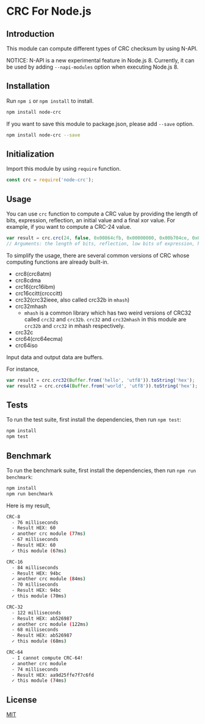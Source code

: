 CRC For Node.js
=================================

## Introduction

This module can compute different types of CRC checksum by using N-API.

NOTICE: N-API is a new experimental feature in Node.js 8. Currently, it can be used by adding `--napi-modules` option when executing Node.js 8.

## Installation

Run `npm i` or `npm install` to install.

```bash
npm install node-crc
```

If you want to save this module to package.json, please add `--save` option.

```bash
npm install node-crc --save
```

## Initialization

Import this module by using `require` function.

```javascript
const crc = require('node-crc');
```

## Usage

You can use `crc` function to compute a CRC value by providing the length of bits, expression, reflection, an initial value and a final xor value. For example, if you want to compute a CRC-24 value.

```javascript
var result = crc.crc(24, false, 0x00864cfb, 0x00000000, 0x00b704ce, 0x00000000, 0x00000000, 0x00000000, Buffer.from('hello', 'utf8')).toString('hex');
// Arguments: the length of bits, reflection, low bits of expression, high bits of expression, low bits of the initial value, high bits of the initial value, low bits of the final xor value, high bits of the final xor value, the source data buffer
```

To simplify the usage, there are several common versions of CRC whose computing functions are already built-in.

  * crc8(crc8atm)
  * crc8cdma
  * crc16(crc16ibm)
  * crc16ccitt(crcccitt)
  * crc32(crc32ieee, also called crc32b in `mhash`)
  * crc32mhash
    * `mhash` is a common library which has two weird versions of CRC32 called `crc32` and `crc32b`. `crc32` and `crc32mhash` in this module are `crc32b` and `crc32` in mhash respectively.
  * crc32c
  * crc64(crc64ecma)
  * crc64iso

Input data and output data are buffers.

For instance,

```javascript
var result = crc.crc32(Buffer.from('hello', 'utf8')).toString('hex');
var result2 = crc.crc64(Buffer.from('world', 'utf8')).toString('hex');
```

## Tests

To run the test suite, first install the dependencies, then run `npm test`:

```bash
npm install
npm test
```

## Benchmark

To run the benchmark suite, first install the dependencies, then run `npm run benchmark`:

```bash
npm install
npm run benchmark
```

Here is my result,

```bash
CRC-8
  - 76 milliseconds
  - Result HEX: 60
  ✓ another crc module (77ms)
  - 67 milliseconds
  - Result HEX: 60
  ✓ this module (67ms)

CRC-16
  - 84 milliseconds
  - Result HEX: 94bc
  ✓ another crc module (84ms)
  - 70 milliseconds
  - Result HEX: 94bc
  ✓ this module (70ms)

CRC-32
  - 122 milliseconds
  - Result HEX: ab526987
  ✓ another crc module (122ms)
  - 68 milliseconds
  - Result HEX: ab526987
  ✓ this module (68ms)

CRC-64
  - I cannot compute CRC-64!
  ✓ another crc module
  - 74 milliseconds
  - Result HEX: aa9d25ffe7f7c6fd
  ✓ this module (74ms)
```

## License

[MIT](LICENSE)
